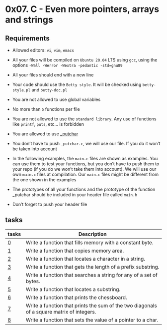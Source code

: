 # 0x07. C - Even more pointers, arrays and strings

## Requirements

* Allowed editors: `vi`, `vim`, `emacs`

* All your files will be compiled on `Ubuntu 20.04` LTS using `gcc`, using the options `-Wall -Werror -Wextra -pedantic -std=gnu89`

* All your files should end with a new line

* Your code should use the `Betty style`. It will be checked using `betty-style.pl` and `betty-doc.pl`

* You are not allowed to use global variables

* No more than `5` functions per file

* You are not allowed to use the `standard library`. Any use of functions like `printf`, `puts`, etc… is forbidden

* You are allowed to use [_putchar](_putchar.c)

* You don’t have to push `_putchar.c`, we will use our file. If you do it won’t be taken into account

* In the following examples, the `main.c` files are shown as examples. You can use them to test your functions, but you don’t have to push them to your repo (if you do we won’t take them into account). We will use our own `main.c` files at compilation. Our `main.c` files might be different from the one shown in the examples

* The prototypes of all your functions and the prototype of the function _putchar should be included in your header file called `main.h`

* Don’t forget to push your header file

## tasks

| tasks | Description |
| ---| --- |
| [0](/0x07-pointers_arrays_strings/0-memset.c) | Write a function that fills memory with a constant byte. |
| [1](/0x07-pointers_arrays_strings/1-memcpy.c) | Write a function that copies memory area. |
| [2](/0x07-pointers_arrays_strings/2-strchr.c) | Write a function that locates a character in a string. |
| [3](/0x07-pointers_arrays_strings/3-strspn.c) | Write a function that gets the length of a prefix substring. |
| [4](/0x07-pointers_arrays_strings/4-strpbrk.c) | Write a function that searches a string for any of a set of bytes. |
| [5](/0x07-pointers_arrays_strings/5-strstr.c) | Write a function that locates a substring. |
| [6](/0x07-pointers_arrays_strings/7-print_chessboard.c) | Write a function that prints the chessboard. |
| [7](/0x07-pointers_arrays_strings/8-print_diagsums.c) | Write a function that prints the sum of the two diagonals of a square matrix of integers. |
| [8](/0x07-pointers_arrays_strings/100-set_string.c) | Write a function that sets the value of a pointer to a char. |
